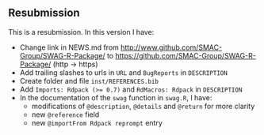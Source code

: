 ## Resubmission
This is a resubmission. In this version I have:

* Change link in NEWS.md from <http://www.github.com/SMAC-Group/SWAG-R-Package/> to <https://github.com/SMAC-Group/SWAG-R-Package/> (http -> https)
* Add trailing slashes to urls in `URL` and `BugReports` in `DESCRIPTION`
* Create folder and file `inst/REFERENCES.bib` 
* Add `Imports: Rdpack (>= 0.7)` and `RdMacros: Rdpack` in `DESCRIPTION`
* In the documentation of the `swag` function in `swag.R`, I have:
  + modifications of `@description`, `@details` and `@return` for more clarity
  + new `@reference` field
  + new `@importFrom Rdpack reprompt` entry
